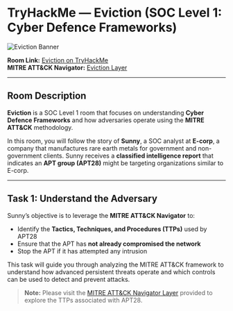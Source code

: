 # TryHackMe — Eviction (SOC Level 1: Cyber Defence Frameworks)

![Eviction Banner](https://github.com/user-attachments/assets/6bd5a96b-6d59-4616-90e9-26dd62c9c050)

**Room Link:** [Eviction on TryHackMe](https://tryhackme.com/room/eviction)  
**MITRE ATT&CK Navigator:** [Eviction Layer](https://static-labs.tryhackme.cloud/sites/eviction/)

---

## Room Description

**Eviction** is a SOC Level 1 room that focuses on understanding **Cyber Defence Frameworks** and how adversaries operate using the **MITRE ATT&CK** methodology.

In this room, you will follow the story of **Sunny**, a SOC analyst at **E-corp**, a company that manufactures rare earth metals for government and non-government clients. Sunny receives a **classified intelligence report** that indicates an **APT group (APT28)** might be targeting organizations similar to E-corp.

---

## Task 1: Understand the Adversary

Sunny’s objective is to leverage the **MITRE ATT&CK Navigator** to:

- Identify the **Tactics, Techniques, and Procedures (TTPs)** used by APT28  
- Ensure that the APT has **not already compromised the network**  
- Stop the APT if it has attempted any intrusion  

This task will guide you through analyzing the MITRE ATT&CK framework to understand how advanced persistent threats operate and which controls can be used to detect and prevent attacks.

> **Note:** Please visit the [MITRE ATT&CK Navigator Layer](https://static-labs.tryhackme.cloud/sites/eviction/) provided to explore the TTPs associated with APT28.
